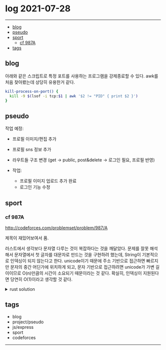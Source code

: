 # log 2021-07-28

--------------------------

- [blog](#blog)
- [pseudo](#pseudo)
- [sport](#sport)
  - [cf 987A](#cf-987a)
- [tags](#tags)


## blog

아래와 같은 스크립트로 특정 포트를 사용하는 프로그램을 강제종료할 수 있다.
awk를 처음 찾아봤는데 상당히 유용한거 같다.

```sh
kill-process-on-port() {
  kill -9 $(lsof -i tcp:$1 | awk '$2 != "PID" { print $2 }')
}
```

## pseudo

작업 예정:
- 프로필 이미지/편집 추가
- 프로필 sns 정보 추가
- 라우트들 구조 변경 (get -> public, post&delete -> 로그인 필요, 프로필 반영)

- 작업:
  - 프로필 이미지 업로드 추가 완료
  - 로그인 기능 수정

## sport

### cf 987A

http://codeforces.com/problemset/problem/987/A

제목이 재밌어보여서 품.

러스트에서 생각보다 문자열 다루는 것이 복잡하다는 것을 깨달았다.
문제를 잘못 해석해서 문자열에서 첫 글자를 대문자로 만드는 것을 구현하려 했는데, String이 기본적으로 인덱싱이 되지 않는다고 한다.
unicode이기 때문에 주소 기반으로 접근하면 빠르지만 문자의 중간 어딘가에 위치하게 되고, 문자 기반으로 접근하려면 unicode가 가변 길이이므로 O(n)만큼의 시간이 소요되기 때문이라는 것 같다. 확실히, 인덱싱이 지원된다면 당연히 O(1)이라고 생각할 것 같다.

<details><summary markdown="span">rust solution</summary>

```rust

fn solve<R: io::BufRead, W: io::Write>(scan: &mut UnsafeScanner<R>, out: &mut W) {
    let n = ri32(scan);

    let mut map = HashMap::new();
    map.insert("red", "Reality");
    map.insert("blue", "Space");
    map.insert("purple", "Power");
    map.insert("green", "Time");
    map.insert("orange", "Soul");
    map.insert("yellow", "Mind");

    // iter n
    for i in 0..n {
        let color = &rstr(scan);
        map.remove(color as &str);
    }

    // extract values
    let mut keys = vec![];
    for key in map.keys() {
        keys.push(map[key]);
    }

    // print
    writeln!(out, "{}", keys.len());
    writeln!(out, "{}", keys.join("\n"));
}

```

</details>


## tags
- blog
- project/pseudo
- js/express
- sport
- codeforces

--------------------------

